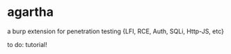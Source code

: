 # agartha
a burp extension for penetration testing {LFI, RCE, Auth, SQLi, Http-JS, etc}

to do: tutorial!
